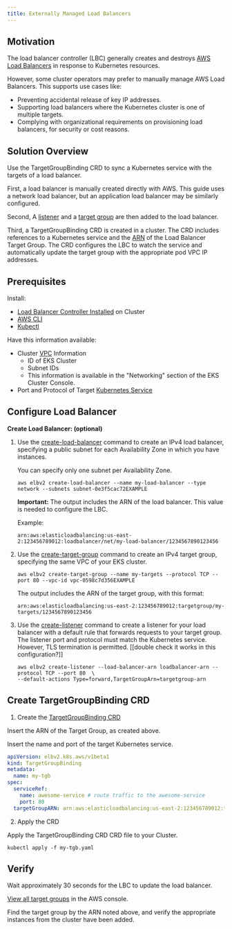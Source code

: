 ```yaml
---
title: Externally Managed Load Balancers
---
```


## Motivation

The load balancer controller (LBC) generally creates and destroys [AWS Load Balancers](https://docs.aws.amazon.com/elasticloadbalancing/index.html) in response to Kubernetes resources. 

However, some cluster operators may prefer to manually manage AWS Load Balancers. This supports use cases like:

- Preventing accidental release of key IP addresses.
- Supporting load balancers where the Kubernetes cluster is one of multiple targets.
- Complying with organizational requirements on provisioning load balancers, for security or cost reasons. 

## Solution Overview

Use the TargetGroupBinding CRD to sync a Kubernetes service with the targets of a load balancer.

First, a load balancer is manually created directly with AWS. This guide uses a network load balancer, but an application load balancer may be similarly configured. 

Second, A [listener](https://docs.aws.amazon.com/elasticloadbalancing/latest/network/load-balancer-listeners.html) and a [target group](https://docs.aws.amazon.com/elasticloadbalancing/latest/network/load-balancer-target-groups.html) are then added to the load balancer. 

Third, a TargetGroupBinding CRD is created in a cluster. The CRD includes references to a Kubernetes service and the [ARN](https://docs.aws.amazon.com/general/latest/gr/aws-arns-and-namespaces.html) of the Load Balancer Target Group. The CRD configures the LBC to watch the service and automatically update the target group with the appropriate pod VPC IP addresses. 

## Prerequisites

Install:

- [Load Balancer Controller Installed](../../../deploy/installation.md) on Cluster
- [AWS CLI](https://docs.aws.amazon.com/cli/latest/userguide/getting-started-install.html)
- [Kubectl](https://kubernetes.io/docs/tasks/tools/install-kubectl-linux/)

Have this information available:

- Cluster [VPC](https://docs.aws.amazon.com/vpc/latest/userguide/what-is-amazon-vpc.html) Information
  - ID of EKS Cluster
  - Subnet IDs
  - This information is available in the "Networking" section of the EKS Cluster Console. 
- Port and Protocol of Target [Kubernetes Service](https://kubernetes.io/docs/concepts/services-networking/service/)

## Configure Load Balancer

**Create Load Balancer: (optional)**

1. Use the [create\-load\-balancer](https://docs.aws.amazon.com/cli/latest/reference/elbv2/create-load-balancer.html) command to create an IPv4 load balancer, specifying a public subnet for each Availability Zone in which you have instances. 

    You can specify only one subnet per Availability Zone. 

    ```
    aws elbv2 create-load-balancer --name my-load-balancer --type network --subnets subnet-0e3f5cac72EXAMPLE
    ```

    **Important:** The output includes the ARN of the load balancer. This value is needed to configure the LBC. 

    Example:

    ```
    arn:aws:elasticloadbalancing:us-east-2:123456789012:loadbalancer/net/my-load-balancer/1234567890123456
    ```


1. Use the [create\-target\-group](https://docs.aws.amazon.com/cli/latest/reference/elbv2/create-target-group.html) command to create an IPv4 target group, specifying the same VPC of your EKS cluster. 

   ```
   aws elbv2 create-target-group --name my-targets --protocol TCP --port 80 --vpc-id vpc-0598c7d356EXAMPLE
   ```

   The output includes the ARN of the target group, with this format:

   ```
   arn:aws:elasticloadbalancing:us-east-2:123456789012:targetgroup/my-targets/1234567890123456
   ```

1. Use the [create\-listener](https://docs.aws.amazon.com/cli/latest/reference/elbv2/create-listener.html) command to create a listener for your load balancer with a default rule that forwards requests to your target group. The listener port and protocol must match the Kubernetes service. However, TLS termination is permitted. [[double check it works in this configuration?]]

   ```
   aws elbv2 create-listener --load-balancer-arn loadbalancer-arn --protocol TCP --port 80  \
   --default-actions Type=forward,TargetGroupArn=targetgroup-arn
   ```

## Create TargetGroupBinding CRD

1. Create the [TargetGroupBinding CRD](../guide/targetgroupbinding/targetgroupbinding)

Insert the ARN of the Target Group, as created above.

Insert the name and port of the target Kubernetes service.

```yaml
apiVersion: elbv2.k8s.aws/v1beta1
kind: TargetGroupBinding
metadata:
  name: my-tgb
spec:
  serviceRef:
    name: awesome-service # route traffic to the awesome-service
    port: 80
  targetGroupARN: arn:aws:elasticloadbalancing:us-east-2:123456789012:targetgroup/my-targets/1234567890123456
```
2. Apply the CRD

Apply the TargetGroupBinding CRD CRD file to your Cluster.

`kubectl apply -f my-tgb.yaml`

## Verify

Wait approximately 30 seconds for the LBC to update the load balancer.

[View all target groups](https://console.aws.amazon.com/ec2/v2/home#TargetGroups:) in the AWS console.

Find the target group by the ARN noted above, and verify the appropriate instances from the cluster have been added.
